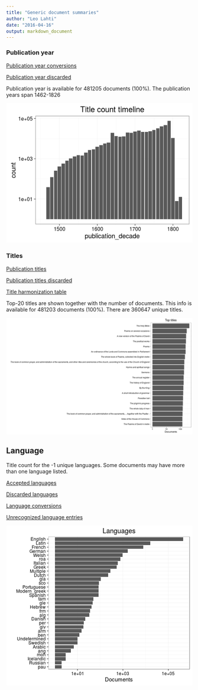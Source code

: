 ```yaml
---
title: "Generic document summaries"
author: "Leo Lahti"
date: "2016-04-16"
output: markdown_document
---
```



### Publication year

[Publication year conversions](output.tables/publication_year_conversion.csv)

[Publication year discarded](output.tables/publication_year_discarded.csv)

Publication year is available for 481205 documents (100%). The publication years span 1462-1826

![plot of chunk summarypublicationyear](figure/summarypublicationyear-1.png)


### Titles

[Publication titles](output.tables/title_accepted.csv)

[Publication titles discarded](output.tables/title_discarded.csv)

[Title harmonization table](output.tables/title_conversion_nontrivial.csv)

Top-20 titles are shown together with the number of documents. This info is available for 481203 documents (100%). There are 360647 unique titles.

![plot of chunk summarytitle](figure/summarytitle-1.png)

## Language


Title count for the -1 unique languages. Some documents may have more than one language listed.

[Accepted languages](output.tables/language_accepted.csv)

[Discarded languages](output.tables/language_discarded.csv)

[Language conversions](output.tables/language_conversion_nontrivial.csv)  

[Unrecognized language entries](output.tables/language_unidentified.csv)  

![plot of chunk summarylang](figure/summarylang-1.png)

